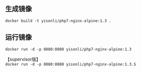 ## 生成镜像
`docker build -t yisonli/php7-nginx-alpine:1.3 .`


## 运行镜像
`docker run -d -p 8080:8080 yisonli/php7-nginx-alpine:1.3`

【supervisor版】  
`docker run -d -p 8080:8080 yisonli/php7-nginx-alpine:1.3.S`


